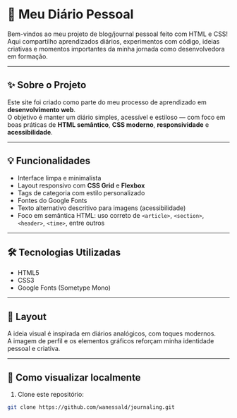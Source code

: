 # 📝 Meu Diário Pessoal

Bem-vindos ao meu projeto de blog/journal pessoal feito com HTML e CSS!  
Aqui compartilho aprendizados diários, experimentos com código, ideias criativas e momentos importantes da minha jornada como desenvolvedora em formação.

---

## ✨ Sobre o Projeto

Este site foi criado como parte do meu processo de aprendizado em **desenvolvimento web**.  
O objetivo é manter um diário simples, acessível e estiloso — com foco em boas práticas de **HTML semântico**, **CSS moderno**, **responsividade** e **acessibilidade**.

---

## 💡 Funcionalidades

- Interface limpa e minimalista
- Layout responsivo com **CSS Grid** e **Flexbox**
- Tags de categoria com estilo personalizado
- Fontes do Google Fonts
- Texto alternativo descritivo para imagens (acessibilidade)
- Foco em semântica HTML: uso correto de `<article>`, `<section>`, `<header>`, `<time>`, entre outros

---

## 🛠️ Tecnologias Utilizadas

- HTML5
- CSS3
- Google Fonts (Sometype Mono)

---

## 📸 Layout

A ideia visual é inspirada em diários analógicos, com toques modernos.  
A imagem de perfil e os elementos gráficos reforçam minha identidade pessoal e criativa.

---

## 🚀 Como visualizar localmente

1. Clone este repositório:
```bash
git clone https://github.com/wanessald/journaling.git

